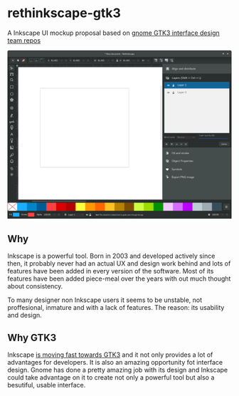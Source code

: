 # rethinkscape-gtk3
A Inkscape UI mockup proposal based on [gnome GTK3 interface design team repos](https://wiki.gnome.org/Design)

![](https://github.com/Xaviju/rethinkscape-gtk3/blob/master/current/gkt3-inkscape.png?raw=true)

## Why
 Inkscape is a powerful tool. Born in 2003 and developed actively since then, it probably never had an actual UX and design work behind and lots of features have been added in every version of the software. Most of its features have been added piece-meal over the years with out much thought about consistency.

 To many designer non Inkscape users it seems to be unstable, not proffesional, inmature and with a lack of features. The reason: its usability and design.

## Why GTK3
Inkscape [is moving fast towards GTK3](http://wiki.inkscape.org/wiki/index.php/GTK%2B_3_migration#Current_status) and it not only provides a lot of advantages for developers. It is also an amazing opportunity fot interface design. Gnome has done a pretty amazing job with its design and Inkscape could take advantage on it to create not only a powerful tool but also a besutiful, usable interface. 